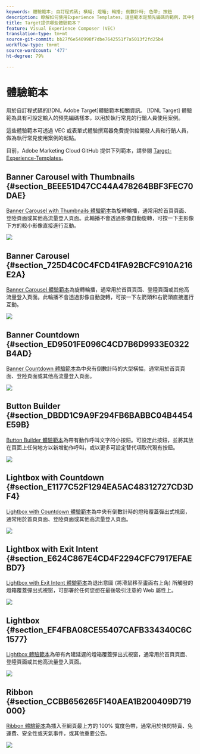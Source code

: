 ```yaml
---
keywords: 體驗範本; 自訂程式碼; 橫幅; 燈箱; 輪播; 倒數計時; 色帶; 按鈕
description: 瞭解如何使用Experience Templates，這些範本是預先編碼的範例，其中包含可設定的輸入，可用來在Adobe Target中執行一般行銷人員使用案例。
title: Target提供哪些體驗範本？
feature: Visual Experience Composer (VEC)
translation-type: tm+mt
source-git-commit: bb27f6e540998f7dbe7642551f7a5013f2fd25b4
workflow-type: tm+mt
source-wordcount: '477'
ht-degree: 79%

---
```



# 體驗範本

用於自訂程式碼的[!DNL Adobe Target]體驗範本相關資訊。 [!DNL Target] 體驗範為具有可設定輸入的預先編碼樣本，以用於執行常見的行銷人員使用案例。

這些體驗範本可透過 VEC 或表單式體驗撰寫器免費提供給開發人員和行銷人員，做為執行常見使用案例的起點。

目前，Adobe Marketing Cloud GitHub 提供下列範本，請參閱 [Target-Experience-Templates](https://github.com/Adobe-Marketing-Cloud/target-experience-templates)。

## Banner Carousel with Thumbnails {#section_BEEE51D47CC44A478264BBF3FEC70DAE}

[Banner Carousel with Thumbnails 體驗範本](https://github.com/Adobe-Marketing-Cloud/target-experience-templates/tree/master/banner-carousel-thumbnails)為旋轉輪播，通常用於首頁頁面、登陸頁面或其他高流量登入頁面。此輪播不會透過影像自動旋轉，可按一下主影像下方的較小影像直接進行互動。

![](assets/exp-template-banner-carousel-thumbnails.png)

## Banner Carousel  {#section_725D4C0C4FCD41FA92BCFC910A216E2A}

[Banner Carousel 體驗範本](https://github.com/Adobe-Marketing-Cloud/target-experience-templates/tree/master/banner-carousel)為旋轉輪播，通常用於首頁頁面、登陸頁面或其他高流量登入頁面。此輪播不會透過影像自動旋轉，可按一下左箭頭和右箭頭直接進行互動。

![](assets/exp-template-banner-carousel.png)

## Banner Countdown  {#section_ED9501FE096C4CD7B6D9933E0322B4AD}

[Banner Countdown 體驗範本](https://github.com/Adobe-Marketing-Cloud/target-experience-templates/tree/master/banner-countdown)為中央有倒數計時的大型橫幅，通常用於首頁頁面、登陸頁面或其他高流量登入頁面。

![](assets/exp-template-banner-countdown.png)

## Button Builder {#section_DBDD1C9A9F294FB6BABBC04B4454E59B}

[Button Builder 體驗範本](https://github.com/Adobe-Marketing-Cloud/target-experience-templates/tree/master/button)為帶有動作呼叫文字的小按鈕。可設定此按鈕，並將其放在頁面上任何地方以新增動作呼叫，或以更多可設定替代項取代現有按鈕。

![](assets/exp-template-button-builder.png)

## Lightbox with Countdown  {#section_E1177C52F1294EA5AC48312727CD3DF4}

[Lightbox with Countdown 體驗範本](https://github.com/Adobe-Marketing-Cloud/target-experience-templates/tree/master/lightbox-countdown)為中央有倒數計時的燈箱覆蓋彈出式視窗，通常用於首頁頁面、登陸頁面或其他高流量登入頁面。

![](assets/exp-template-lightbox-countdown.png)

## Lightbox with Exit Intent {#section_E624C867E4CD4F2294CFC7917EFAEBD7}

[Lightbox with Exit Intent 體驗範本](https://github.com/Adobe-Marketing-Cloud/target-experience-templates/tree/master/lightbox-exit-intent)為退出意圖 (將滑鼠移至畫面右上角) 所觸發的燈箱覆蓋彈出式視窗，可部署於任何您想在最後吸引注意的 Web 屬性上。

![](assets/exp-template-lightbox-exit.png)

## Lightbox {#section_EF4FBA08CE55407CAFB334340C6C1577}

[Lightbox 體驗範本](https://github.com/Adobe-Marketing-Cloud/target-experience-templates)為帶有內建延遲的燈箱覆蓋彈出式視窗，通常用於首頁頁面、登陸頁面或其他高流量登入頁面。

![](assets/exp-template-lightbox.png)

## Ribbon {#section_CCBB656265F140AEA1B200409D719000}

[Ribbon 體驗範本](https://github.com/Adobe-Marketing-Cloud/target-experience-templates/tree/master/ribbon)為插入至網頁最上方的 100% 寬度色帶，通常用於快閃特賣、免運費、安全性或天氣事件，或其他重要公告。

![](assets/exp-template-ribbon.png)

